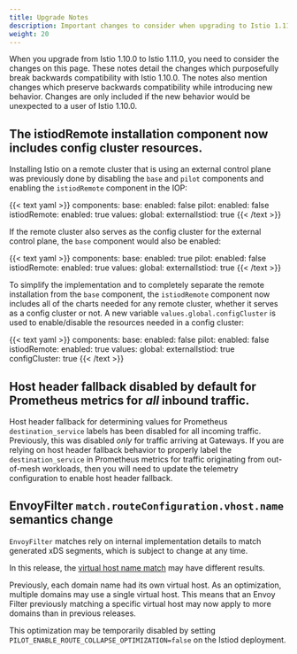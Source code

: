 ```yaml
---
title: Upgrade Notes
description: Important changes to consider when upgrading to Istio 1.11.0.
weight: 20
---
```



When you upgrade from Istio 1.10.0 to Istio 1.11.0, you need to consider the changes on this page.
These notes detail the changes which purposefully break backwards compatibility with Istio 1.10.0.
The notes also mention changes which preserve backwards compatibility while introducing new behavior.
Changes are only included if the new behavior would be unexpected to a user of Istio 1.10.0.

## The istiodRemote installation component now includes config cluster resources.
Installing Istio on a remote cluster that is using an external control plane was previously done by disabling the `base` and `pilot`
components and enabling the `istiodRemote` component in the IOP:

{{< text yaml >}}
components:
  base:
    enabled: false
  pilot:
    enabled: false
  istiodRemote:
    enabled: true
values:
  global:
    externalIstiod: true
{{< /text >}}

If the remote cluster also serves as the config cluster for the external control plane,
the `base` component would also be enabled:

{{< text yaml >}}
components:
  base:
    enabled: true
  pilot:
    enabled: false
  istiodRemote:
    enabled: true
values:
  global:
    externalIstiod: true
{{< /text >}}

To simplify the implementation and to completely separate the remote installation from the `base` component,
the `istiodRemote` component now includes all of the charts needed for any remote cluster, whether it serves as a config
cluster or not. A new variable `values.global.configCluster` is used to enable/disable the resources needed
in a config cluster:

{{< text yaml >}}
components:
  base:
    enabled: false
  pilot:
    enabled: false
  istiodRemote:
    enabled: true
values:
  global:
    externalIstiod: true
    configCluster: true
{{< /text >}}

## Host header fallback disabled by default for Prometheus metrics for *all* inbound traffic.
Host header fallback for determining values for Prometheus `destination_service` labels has been disabled for all incoming traffic.
Previously, this was disabled *only* for traffic arriving at Gateways. If you are relying on host header fallback behavior to properly
label the `destination_service` in Prometheus metrics for traffic originating from out-of-mesh workloads, then you will need to update the telemetry
configuration to enable host header fallback.

## EnvoyFilter `match.routeConfiguration.vhost.name` semantics change
`EnvoyFilter` matches rely on internal implementation details to match generated xDS segments, which is subject to change at any time.

In this release, the [virtual host name match](https://istio.io/latest/docs/reference/config/networking/envoy-filter/#EnvoyFilter-RouteConfigurationMatch-VirtualHostMatch) may have different results.

Previously, each domain name had its own virtual host. As an optimization, multiple domains may use a single virtual host.
This means that an Envoy Filter previously matching a specific virtual host may now apply to more domains than in previous releases.

This optimization may be temporarily disabled by setting `PILOT_ENABLE_ROUTE_COLLAPSE_OPTIMIZATION=false` on the Istiod deployment.
